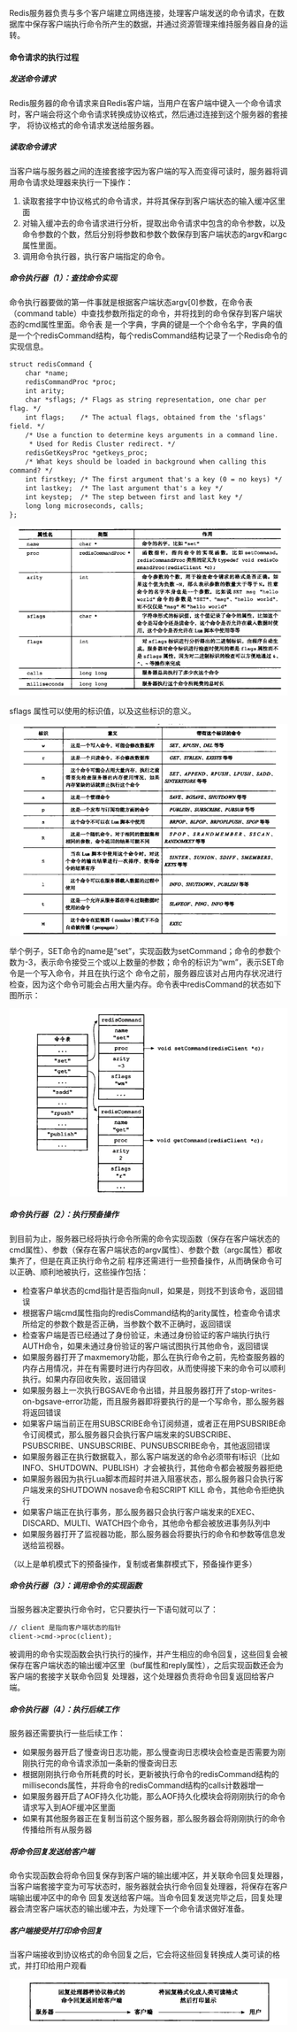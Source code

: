 Redis服务器负责与多个客户端建立网络连接，处理客户端发送的命令请求，在数据库中保存客户端执行命令所产生的数据，并通过资源管理来维持服务器自身的运转。
#### 命令请求的执行过程
##### 发送命令请求
Redis服务器的命令请求来自Redis客户端，当用户在客户端中键入一个命令请求时，客户端会将这个命令请求转换成协议格式，然后通过连接到这个服务器的套接字，
将协议格式的命令请求发送给服务器。
##### 读取命令请求
当客户端与服务器之间的连接套接字因为客户端的写入而变得可读时，服务器将调用命令请求处理器来执行一下操作：

1. 读取套接字中协议格式的命令请求，并将其保存到客户端状态的输入缓冲区里面
2. 对输入缓冲去的命令请求进行分析，提取出命令请求中包含的命令参数，以及命令参数的个数，然后分别将参数和参数个数保存到客户端状态的argv和argc属性里面。
3. 调用命令执行器，执行客户端指定的命令。

##### 命令执行器（1）：查找命令实现
命令执行器要做的第一件事就是根据客户端状态argv[0]参数，在命令表（command table）中查找参数所指定的命令，并将找到的命令保存到客户端状态的cmd属性里面。命令表
是一个字典，字典的键是一个个命令名字，字典的值是一个个redisCommand结构，每个redisCommand结构记录了一个Redis命令的实现信息。

```
struct redisCommand {
    char *name;
    redisCommandProc *proc;
    int arity;
    char *sflags; /* Flags as string representation, one char per flag. */
    int flags;    /* The actual flags, obtained from the 'sflags' field. */
    /* Use a function to determine keys arguments in a command line.
     * Used for Redis Cluster redirect. */
    redisGetKeysProc *getkeys_proc;
    /* What keys should be loaded in background when calling this command? */
    int firstkey; /* The first argument that's a key (0 = no keys) */
    int lastkey;  /* The last argument that's a key */
    int keystep;  /* The step between first and last key */
    long long microseconds, calls;
};
```

![image](https://raw.githubusercontent.com/zhao907219202/markdown/master/md-picture/redis/redis-server-0-20180709.png)

sflags 属性可以使用的标识值，以及这些标识的意义。

![image](https://raw.githubusercontent.com/zhao907219202/markdown/master/md-picture/redis/redis-server-1-20180709.png)

举个例子，SET命令的name是“set”，实现函数为setCommand；命令的参数个数为-3，表示命令接受三个或以上数量的参数；命令的标识为“wm”，表示SET命令是一个写入命令，并且在执行这个
命令之前，服务器应该对占用内存状况进行检查，因为这个命令可能会占用大量内存。命令表中redisCommand的状态如下图所示：

![image](https://raw.githubusercontent.com/zhao907219202/markdown/master/md-picture/redis/redis-server-2-20180709.png)

##### 命令执行器（2）：执行预备操作
到目前为止，服务器已经将执行命令所需的命令实现函数（保存在客户端状态的cmd属性）、参数（保存在客户端状态的argv属性）、参数个数（argc属性）都收集齐了，但是在真正执行命令之前
程序还需进行一些预备操作，从而确保命令可以正确、顺利地被执行，这些操作包括：

+ 检查客户单状态的cmd指针是否指向null，如果是，则找不到该命令，返回错误
+ 根据客户端cmd属性指向的redisCommand结构的arity属性，检查命令请求所给定的参数个数是否正确，当参数个数不正确时，返回错误
+ 检查客户端是否已经通过了身份验证，未通过身份验证的客户端执行执行AUTH命令，如果未通过身份验证的客户端试图执行其他命令，返回错误
+ 如果服务器打开了maxmemory功能，那么在执行命令之前，先检查服务器的内存占用情况，并在有需要时进行内存回收，从而使得接下来的命令可以顺利执行。如果内存回收失败，返回错误
+ 如果服务器上一次执行BGSAVE命令出错，并且服务器打开了stop-writes-on-bgsave-error功能，而且服务器即将要执行的是一个写命令，那么服务器将返回错误
+ 如果客户端当前正在用SUBSCRIBE命令订阅频道，或者正在用PSUBSRIBE命令订阅模式，那么服务器只会执行客户端发来的SUBSCRIBE、PSUBSCRIBE、UNSUBSCRIBE、PUNSUBSCRIBE命令，其他返回错误
+ 如果服务器正在执行数据载入，那么客户端发送的命令必须带有l标识（比如INFO、SHUTDOWN、PUBLISH）才会被执行，其他命令都会被服务器拒绝
+ 如果服务器因为执行Lua脚本而超时并进入阻塞状态，那么服务器只会执行客户端发来的SHUTDOWN nosave命令和SCRIPT KILL 命令，其他命令拒绝执行
+ 如果客户端正在执行事务，那么服务器只会执行客户端发来的EXEC、DISCARD、MULTI、WATCH四个命令，其他命令都会被放进事务队列中
+ 如果服务器打开了监视器功能，那么服务器会将要执行的命令和参数等信息发送给监视器。

（以上是单机模式下的预备操作，复制或者集群模式下，预备操作更多）

##### 命令执行器（3）：调用命令的实现函数
当服务器决定要执行命令时，它只要执行一下语句就可以了：
```
// client 是指向客户端状态的指针
client->cmd->proc(client);
```
被调用的命令实现函数会执行执行的操作，并产生相应的命令回复，这些回复会被保存在客户端状态的输出缓冲区里（buf属性和reply属性），之后实现函数还会为客户端的套接字关联命令回复
处理器，这个处理器负责将命令回复返回给客户端。

##### 命令执行器（4）：执行后续工作
服务器还需要执行一些后续工作：

+ 如果服务器开启了慢查询日志功能，那么慢查询日志模块会检查是否需要为刚刚执行完的命令请求添加一条新的慢查询日志
+ 根据刚刚执行命令所耗费的时长，更新被执行命令的redisCommand结构的milliseconds属性，并将命令的redisCommand结构的calls计数器增一
+ 如果服务器开启了AOF持久化功能，那么AOF持久化模块会将刚刚执行的命令请求写入到AOF缓冲区里面
+ 如果有其他服务器正在复制当前这个服务器，那么服务器会将刚刚执行的命令传播给所有从服务器

##### 将命令回复发送给客户端
命令实现函数会将命令回复保存到客户端的输出缓冲区，并关联命令回复处理器，当客户端套接字变为可写状态时，服务器就会执行命令回复处理器，将保存在客户端输出缓冲区中的命令
回复发送给客户端。当命令回复发送完毕之后，回复处理器会清空客户端状态的输出缓冲去，为处理下一个命令请求做好准备。

##### 客户端接受并打印命令回复
当客户端接收到协议格式的命令回复之后，它会将这些回复转换成人类可读的格式，并打印给用户观看

![image](https://raw.githubusercontent.com/zhao907219202/markdown/master/md-picture/redis/redis-server-3-20180709.png)


